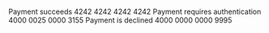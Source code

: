 Payment succeeds
4242 4242 4242 4242
Payment requires authentication
4000 0025 0000 3155
Payment is declined
4000 0000 0000 9995
